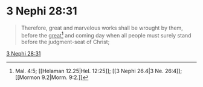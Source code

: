 # 3 Nephi 28:31

> Therefore, great and marvelous works shall be wrought by them, before the <u>great</u>[^a] and coming day when all people must surely stand before the judgment-seat of Christ;

[3 Nephi 28:31](https://www.churchofjesuschrist.org/study/scriptures/bofm/3-ne/28?lang=eng&id=p31#p31)


[^a]: Mal. 4:5; [[Helaman 12.25|Hel. 12:25]]; [[3 Nephi 26.4|3 Ne. 26:4]]; [[Mormon 9.2|Morm. 9:2.]]

